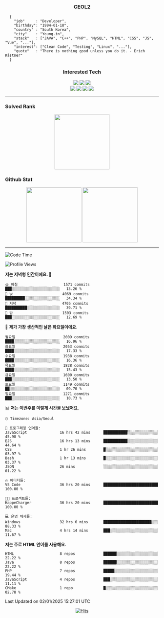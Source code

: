 <div align="center">

  ### GEOL2
</div>

```
  {
    "job"     : "Developer",
    "birthday": "1994-01-18",
    "country" : "South Korea",
    "city"    : "Young-in",
    "stack"   : ["JAVA", "C++", "PHP", "MySQL", "HTML", "CSS", "JS", "Vue", "..."],
    "interest": ["Clean Code", "Testing", "Linux", "..."], 
    "quote"   : "There is nothing good unless you do it. - Erich Kästner"
  }
  ```
  
<div align="center">
  
  ### Interested Tech
  
  <img src="https://img.shields.io/badge/Laravel-F05340?style=flat-square&logo=Laravel&logoColor=white">
  <img src="https://img.shields.io/badge/SpringBoot-6DB33F?style=flat-square&logo=SpringBoot&logoColor=white">
  <img src="https://img.shields.io/badge/Express-000000?style=flat-square&logo=Express&logoColor=white">
  <br>
  <img src="https://img.shields.io/badge/Three.js-000000?style=flat-square&logo=Three.js&logoColor=white">
  <img src="https://img.shields.io/badge/JavaScript-F7DF1E?style=flat-square&logo=JavaScript&logoColor=black">
  <img src="https://img.shields.io/badge/TypeScript-007acc?style=flat-square&logo=TypeScript&logoColor=black">
  <img src="https://img.shields.io/badge/MySQL-4479A1?style=flat-square&logo=mysql&logoColor=white"><br>

</div>

------------

  ### Solved Rank
  
  <div align="center">
    <img height="180em" src="https://mazassumnida.wtf/api/v2/generate_badge?boj=geol2">
  </div>
  
  ### Github Stat 
  <div align="center">
    <img height="180em" src="https://github-readme-stats-git-masterrstaa-rickstaa.vercel.app/api?username=geol2&show_icons=true&theme=dark">
    <img height="180em" src="https://github-readme-stats-git-masterrstaa-rickstaa.vercel.app/api/top-langs/?username=geol2&show_icons=true&hide=css,scss,html&layout=compact&theme=dark&count_private=true&langs_count=8">
  </div>
  
------------

<!--START_SECTION:waka-->
![Code Time](http://img.shields.io/badge/Code%20Time-3%2C744%20hrs%209%20mins-blue)

![Profile Views](http://img.shields.io/badge/Profile%20Views-6-blue)

**저는 저녁형 인간이에요. 🦉** 

```text
🌞 아침                     1571 commits        ███░░░░░░░░░░░░░░░░░░░░░░   13.26 % 
🌆 낮　                     4069 commits        █████████░░░░░░░░░░░░░░░░   34.34 % 
🌃 저녁                     4705 commits        ██████████░░░░░░░░░░░░░░░   39.71 % 
🌙 밤　                     1503 commits        ███░░░░░░░░░░░░░░░░░░░░░░   12.69 % 
```
📅 **제가 가장 생산적인 날은 화요일이에요.** 

```text
월요일                      2009 commits        ████░░░░░░░░░░░░░░░░░░░░░   16.96 % 
화요일                      2053 commits        ████░░░░░░░░░░░░░░░░░░░░░   17.33 % 
수요일                      1938 commits        ████░░░░░░░░░░░░░░░░░░░░░   16.36 % 
목요일                      1828 commits        ████░░░░░░░░░░░░░░░░░░░░░   15.43 % 
금요일                      1600 commits        ███░░░░░░░░░░░░░░░░░░░░░░   13.50 % 
토요일                      1149 commits        ██░░░░░░░░░░░░░░░░░░░░░░░   09.70 % 
일요일                      1271 commits        ███░░░░░░░░░░░░░░░░░░░░░░   10.73 % 
```


📊 **저는 이번주를 이렇게 시간을 보냈어요.** 

```text
🕑︎ Timezone: Asia/Seoul

💬 프로그래밍 언어들: 
JavaScript               16 hrs 42 mins      ███████████░░░░░░░░░░░░░░   45.98 % 
EJS                      16 hrs 13 mins      ███████████░░░░░░░░░░░░░░   44.64 % 
CSS                      1 hr 26 mins        █░░░░░░░░░░░░░░░░░░░░░░░░   03.97 % 
Bash                     1 hr 13 mins        █░░░░░░░░░░░░░░░░░░░░░░░░   03.37 % 
JSON                     26 mins             ░░░░░░░░░░░░░░░░░░░░░░░░░   01.22 % 

🔥 에디터들: 
VS Code                  36 hrs 20 mins      █████████████████████████   100.00 % 

🐱‍💻 프로젝트들: 
HappeCharger             36 hrs 20 mins      █████████████████████████   100.00 % 

💻 운영 체제들: 
Windows                  32 hrs 6 mins       ██████████████████████░░░   88.33 % 
Mac                      4 hrs 14 mins       ███░░░░░░░░░░░░░░░░░░░░░░   11.67 % 
```

**저는 주로 HTML 언어를 사용해요.** 

```text
HTML                     8 repos             ██████░░░░░░░░░░░░░░░░░░░   22.22 % 
Java                     8 repos             ██████░░░░░░░░░░░░░░░░░░░   22.22 % 
PHP                      7 repos             █████░░░░░░░░░░░░░░░░░░░░   19.44 % 
JavaScript               4 repos             ███░░░░░░░░░░░░░░░░░░░░░░   11.11 % 
CMake                    1 repo              █░░░░░░░░░░░░░░░░░░░░░░░░   02.78 % 
```




 Last Updated on 02/01/2025 15:27:01 UTC
<!--END_SECTION:waka-->

<div align="center">
  
  [![Hits](https://hits.seeyoufarm.com/api/count/incr/badge.svg?url=https%3A%2F%2Fgithub.com%2Fgeol2&count_bg=%2379C83D&title_bg=%23555555&icon=myspace.svg&icon_color=%23E7E7E7&title=hits&edge_flat=false)](https://hits.seeyoufarm.com)
  
</div>

<!--
**Geol2/Geol2** is a ✨ _special_ ✨ repository because its `README.md` (this file) appears on your GitHub profile.

Here are some ideas to get you started:
- 🔭 I’m currently working on ...
- 🌱 I’m currently learning ...
- 👯 I’m looking to collaborate on ...
- 🤔 I’m looking for help with ...
- 💬 Ask me about ...
- 📫 How to reach me: ...
- 😄 Pronouns: ...
- ⚡ Fun fact: ...
-->
